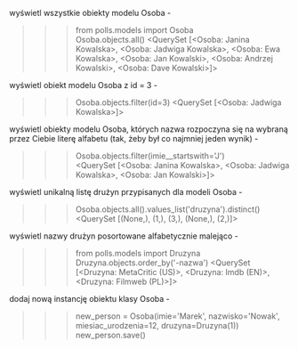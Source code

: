 wyświetl wszystkie obiekty modelu Osoba - 

>>> from polls.models import Osoba           
>>> Osoba.objects.all()
<QuerySet [<Osoba: Janina Kowalska>, <Osoba: Jadwiga Kowalska>, <Osoba: Ewa Kowalska>, <Osoba: Jan Kowalski>, <Osoba: Andrzej Kowalski>, <Osoba: Dave Kowalski>]>

wyświetl obiekt modelu Osoba z id = 3 -

>>> Osoba.objects.filter(id=3) 
<QuerySet [<Osoba: Jadwiga Kowalska>]>

wyświetl obiekty modelu Osoba, których nazwa rozpoczyna się na wybraną przez Ciebie literę alfabetu (tak, żeby był co najmniej jeden wynik) - 

>>> Osoba.objects.filter(imie__startswith='J')     
<QuerySet [<Osoba: Janina Kowalska>, <Osoba: Jadwiga Kowalska>, <Osoba: Jan Kowalski>]>

wyświetl unikalną listę drużyn przypisanych dla modeli Osoba -

>>> Osoba.objects.all().values_list('druzyna').distinct()  
<QuerySet [(None,), (1,), (3,), (None,), (2,)]>

wyświetl nazwy drużyn posortowane alfabetycznie malejąco -

>>> from polls.models import Druzyna     
>>> Druzyna.objects.order_by('-nazwa')
<QuerySet [<Druzyna: MetaCritic (US)>, <Druzyna: Imdb (EN)>, <Druzyna: Filmweb (PL)>]>

dodaj nową instancję obiektu klasy Osoba -

>>> new_person = Osoba(imie='Marek', nazwisko='Nowak', miesiac_urodzenia=12, druzyna=Druzyna(1))  
>>> new_person.save()
